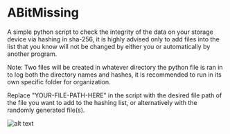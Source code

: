 # ABitMissing
A simple python script to check the integrity of the data on your storage device via hashing in sha-256, it is highly advised only to add files into the list that you know will not be changed by either you or automatically by another program.

Note: Two files will be created in whatever directory the python file is ran in to log both the directory names and hashes, it is recommended to run in its own specific folder for organization.

Replace "YOUR-FILE-PATH-HERE" in the script with the desired file path of the file you want to add to the hashing list, or alternatively with the randomly generated file(s).

![alt text](https://i.imgur.com/KXU9ajP.png)
